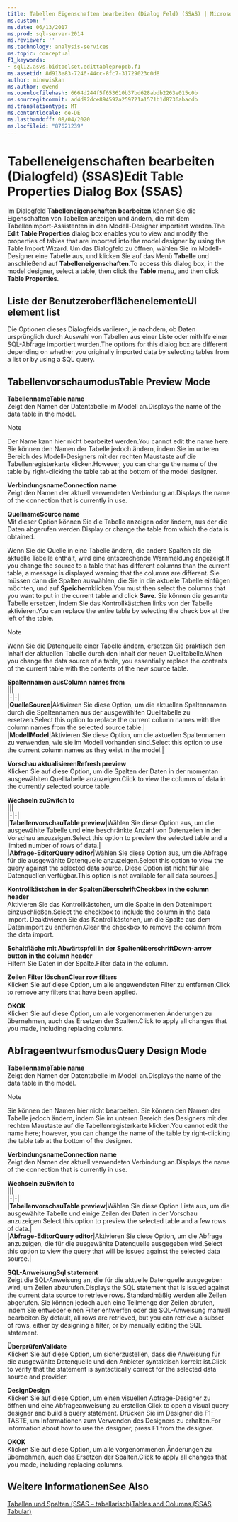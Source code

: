 ```yaml
---
title: Tabellen Eigenschaften bearbeiten (Dialog Feld) (SSAS) | Microsoft-Dokumentation
ms.custom: ''
ms.date: 06/13/2017
ms.prod: sql-server-2014
ms.reviewer: ''
ms.technology: analysis-services
ms.topic: conceptual
f1_keywords:
- sql12.asvs.bidtoolset.edittablepropdb.f1
ms.assetid: 8d913e83-7246-44cc-8fc7-31729023c0d8
author: minewiskan
ms.author: owend
ms.openlocfilehash: 6664d244f5f653610b37bd628abdb2263e015c0b
ms.sourcegitcommit: ad4d92dce894592a259721a1571b1d8736abacdb
ms.translationtype: MT
ms.contentlocale: de-DE
ms.lasthandoff: 08/04/2020
ms.locfileid: "87621239"
---
```

# <a name="edit-table-properties-dialog-box-ssas"></a><span data-ttu-id="27b8b-102">Tabelleneigenschaften bearbeiten (Dialogfeld) (SSAS)</span><span class="sxs-lookup"><span data-stu-id="27b8b-102">Edit Table Properties Dialog Box (SSAS)</span></span>
  <span data-ttu-id="27b8b-103">Im Dialogfeld **Tabelleneigenschaften bearbeiten** können Sie die Eigenschaften von Tabellen anzeigen und ändern, die mit dem Tabellenimport-Assistenten in den Modell-Designer importiert werden.</span><span class="sxs-lookup"><span data-stu-id="27b8b-103">The **Edit Table Properties** dialog box enables you to view and modify the properties of tables that are imported into the model designer by using the Table Import Wizard.</span></span> <span data-ttu-id="27b8b-104">Um das Dialogfeld zu öffnen, wählen Sie im Modell-Designer eine Tabelle aus, und klicken Sie auf das Menü **Tabelle** und anschließend auf **Tabelleneigenschaften**.</span><span class="sxs-lookup"><span data-stu-id="27b8b-104">To access this dialog box, in the model designer, select a table, then click the **Table** menu, and then click **Table Properties**.</span></span>  
  
## <a name="ui-element-list"></a><span data-ttu-id="27b8b-105">Liste der Benutzeroberflächenelemente</span><span class="sxs-lookup"><span data-stu-id="27b8b-105">UI element list</span></span>  
 <span data-ttu-id="27b8b-106">Die Optionen dieses Dialogfelds variieren, je nachdem, ob Daten ursprünglich durch Auswahl von Tabellen aus einer Liste oder mithilfe einer SQL-Abfrage importiert wurden.</span><span class="sxs-lookup"><span data-stu-id="27b8b-106">The options for this dialog box are different depending on whether you originally imported data by selecting tables from a list or by using a SQL query.</span></span>  
  
## <a name="table-preview-mode"></a><span data-ttu-id="27b8b-107">Tabellenvorschaumodus</span><span class="sxs-lookup"><span data-stu-id="27b8b-107">Table Preview Mode</span></span>  
 <span data-ttu-id="27b8b-108">**Tabellenname**</span><span class="sxs-lookup"><span data-stu-id="27b8b-108">**Table name**</span></span>  
 <span data-ttu-id="27b8b-109">Zeigt den Namen der Datentabelle im Modell an.</span><span class="sxs-lookup"><span data-stu-id="27b8b-109">Displays the name of the data table in the model.</span></span>  
  
> [!NOTE]  
>  <span data-ttu-id="27b8b-110">Der Name kann hier nicht bearbeitet werden.</span><span class="sxs-lookup"><span data-stu-id="27b8b-110">You cannot edit the name here.</span></span> <span data-ttu-id="27b8b-111">Sie können den Namen der Tabelle jedoch ändern, indem Sie im unteren Bereich des Modell-Designers mit der rechten Maustaste auf die Tabellenregisterkarte klicken.</span><span class="sxs-lookup"><span data-stu-id="27b8b-111">However, you can change the name of the table by right-clicking the table tab at the bottom of the model designer.</span></span>  
  
 <span data-ttu-id="27b8b-112">**Verbindungsname**</span><span class="sxs-lookup"><span data-stu-id="27b8b-112">**Connection name**</span></span>  
 <span data-ttu-id="27b8b-113">Zeigt den Namen der aktuell verwendeten Verbindung an.</span><span class="sxs-lookup"><span data-stu-id="27b8b-113">Displays the name of the connection that is currently in use.</span></span>  
  
 <span data-ttu-id="27b8b-114">**Quellname**</span><span class="sxs-lookup"><span data-stu-id="27b8b-114">**Source name**</span></span>  
 <span data-ttu-id="27b8b-115">Mit dieser Option können Sie die Tabelle anzeigen oder ändern, aus der die Daten abgerufen werden.</span><span class="sxs-lookup"><span data-stu-id="27b8b-115">Display or change the table from which the data is obtained.</span></span>  
  
 <span data-ttu-id="27b8b-116">Wenn Sie die Quelle in eine Tabelle ändern, die andere Spalten als die aktuelle Tabelle enthält, wird eine entsprechende Warnmeldung angezeigt.</span><span class="sxs-lookup"><span data-stu-id="27b8b-116">If you change the source to a table that has different columns than the current table, a message is displayed warning that the columns are different.</span></span> <span data-ttu-id="27b8b-117">Sie müssen dann die Spalten auswählen, die Sie in die aktuelle Tabelle einfügen möchten, und auf **Speichern**klicken.</span><span class="sxs-lookup"><span data-stu-id="27b8b-117">You must then select the columns that you want to put in the current table and click **Save**.</span></span> <span data-ttu-id="27b8b-118">Sie können die gesamte Tabelle ersetzen, indem Sie das Kontrollkästchen links von der Tabelle aktivieren.</span><span class="sxs-lookup"><span data-stu-id="27b8b-118">You can replace the entire table by selecting the check box at the left of the table.</span></span>  
  
> [!NOTE]  
>  <span data-ttu-id="27b8b-119">Wenn Sie die Datenquelle einer Tabelle ändern, ersetzen Sie praktisch den Inhalt der aktuellen Tabelle durch den Inhalt der neuen Quelltabelle.</span><span class="sxs-lookup"><span data-stu-id="27b8b-119">When you change the data source of a table, you essentially replace the contents of the current table with the contents of the new source table.</span></span>  
  
 <span data-ttu-id="27b8b-120">**Spaltennamen aus**</span><span class="sxs-lookup"><span data-stu-id="27b8b-120">**Column names from**</span></span>  
 |||  
|-|-|  
|<span data-ttu-id="27b8b-121">**Quelle**</span><span class="sxs-lookup"><span data-stu-id="27b8b-121">**Source**</span></span>|<span data-ttu-id="27b8b-122">Aktivieren Sie diese Option, um die aktuellen Spaltennamen durch die Spaltennamen aus der ausgewählten Quelltabelle zu ersetzen.</span><span class="sxs-lookup"><span data-stu-id="27b8b-122">Select this option to replace the current column names with the column names from the selected source table.</span></span>|  
|<span data-ttu-id="27b8b-123">**Modell**</span><span class="sxs-lookup"><span data-stu-id="27b8b-123">**Model**</span></span>|<span data-ttu-id="27b8b-124">Aktivieren Sie diese Option, um die aktuellen Spaltennamen zu verwenden, wie sie im Modell vorhanden sind.</span><span class="sxs-lookup"><span data-stu-id="27b8b-124">Select this option to use the current column names as they exist in the model.</span></span>|  
  
 <span data-ttu-id="27b8b-125">**Vorschau aktualisieren**</span><span class="sxs-lookup"><span data-stu-id="27b8b-125">**Refresh preview**</span></span>  
 <span data-ttu-id="27b8b-126">Klicken Sie auf diese Option, um die Spalten der Daten in der momentan ausgewählten Quelltabelle anzuzeigen.</span><span class="sxs-lookup"><span data-stu-id="27b8b-126">Click to view the columns of data in the currently selected source table.</span></span>  
  
 <span data-ttu-id="27b8b-127">**Wechseln zu**</span><span class="sxs-lookup"><span data-stu-id="27b8b-127">**Switch to**</span></span>  
 |||  
|-|-|  
|<span data-ttu-id="27b8b-128">**Tabellenvorschau**</span><span class="sxs-lookup"><span data-stu-id="27b8b-128">**Table preview**</span></span>|<span data-ttu-id="27b8b-129">Wählen Sie diese Option aus, um die ausgewählte Tabelle und eine beschränkte Anzahl von Datenzeilen in der Vorschau anzuzeigen.</span><span class="sxs-lookup"><span data-stu-id="27b8b-129">Select this option to preview the selected table and a limited number of rows of data.</span></span>|  
|<span data-ttu-id="27b8b-130">**Abfrage-Editor**</span><span class="sxs-lookup"><span data-stu-id="27b8b-130">**Query editor**</span></span>|<span data-ttu-id="27b8b-131">Wählen Sie diese Option aus, um die Abfrage für die ausgewählte Datenquelle anzuzeigen.</span><span class="sxs-lookup"><span data-stu-id="27b8b-131">Select this option to view the query against the selected data source.</span></span> <span data-ttu-id="27b8b-132">Diese Option ist nicht für alle Datenquellen verfügbar.</span><span class="sxs-lookup"><span data-stu-id="27b8b-132">This option is not available for all data sources.</span></span>|  
  
 <span data-ttu-id="27b8b-133">**Kontrollkästchen in der Spaltenüberschrift**</span><span class="sxs-lookup"><span data-stu-id="27b8b-133">**Checkbox in the column header**</span></span>  
 <span data-ttu-id="27b8b-134">Aktivieren Sie das Kontrollkästchen, um die Spalte in den Datenimport einzuschließen.</span><span class="sxs-lookup"><span data-stu-id="27b8b-134">Select the checkbox to include the column in the data import.</span></span> <span data-ttu-id="27b8b-135">Deaktivieren Sie das Kontrollkästchen, um die Spalte aus dem Datenimport zu entfernen.</span><span class="sxs-lookup"><span data-stu-id="27b8b-135">Clear the checkbox to remove the column from the data import.</span></span>  
  
 <span data-ttu-id="27b8b-136">**Schaltfläche mit Abwärtspfeil in der Spaltenüberschrift**</span><span class="sxs-lookup"><span data-stu-id="27b8b-136">**Down-arrow button in the column header**</span></span>  
 <span data-ttu-id="27b8b-137">Filtern Sie Daten in der Spalte.</span><span class="sxs-lookup"><span data-stu-id="27b8b-137">Filter data in the column.</span></span>  
  
 <span data-ttu-id="27b8b-138">**Zeilen Filter löschen**</span><span class="sxs-lookup"><span data-stu-id="27b8b-138">**Clear row filters**</span></span>  
 <span data-ttu-id="27b8b-139">Klicken Sie auf diese Option, um alle angewendeten Filter zu entfernen.</span><span class="sxs-lookup"><span data-stu-id="27b8b-139">Click to remove any filters that have been applied.</span></span>  
  
 <span data-ttu-id="27b8b-140">**OK**</span><span class="sxs-lookup"><span data-stu-id="27b8b-140">**OK**</span></span>  
 <span data-ttu-id="27b8b-141">Klicken Sie auf diese Option, um alle vorgenommenen Änderungen zu übernehmen, auch das Ersetzen der Spalten.</span><span class="sxs-lookup"><span data-stu-id="27b8b-141">Click to apply all changes that you made, including replacing columns.</span></span>  
  
## <a name="query-design-mode"></a><span data-ttu-id="27b8b-142">Abfrageentwurfsmodus</span><span class="sxs-lookup"><span data-stu-id="27b8b-142">Query Design Mode</span></span>  
 <span data-ttu-id="27b8b-143">**Tabellenname**</span><span class="sxs-lookup"><span data-stu-id="27b8b-143">**Table name**</span></span>  
 <span data-ttu-id="27b8b-144">Zeigt den Namen der Datentabelle im Modell an.</span><span class="sxs-lookup"><span data-stu-id="27b8b-144">Displays the name of the data table in the model.</span></span>  
  
> [!NOTE]  
>  <span data-ttu-id="27b8b-145">Sie können den Namen hier nicht bearbeiten. Sie können den Namen der Tabelle jedoch ändern, indem Sie im unteren Bereich des Designers mit der rechten Maustaste auf die Tabellenregisterkarte klicken.</span><span class="sxs-lookup"><span data-stu-id="27b8b-145">You cannot edit the name here; however, you can change the name of the table by right-clicking the table tab at the bottom of the designer.</span></span>  
  
 <span data-ttu-id="27b8b-146">**Verbindungsname**</span><span class="sxs-lookup"><span data-stu-id="27b8b-146">**Connection name**</span></span>  
 <span data-ttu-id="27b8b-147">Zeigt den Namen der aktuell verwendeten Verbindung an.</span><span class="sxs-lookup"><span data-stu-id="27b8b-147">Displays the name of the connection that is currently in use.</span></span>  
  
 <span data-ttu-id="27b8b-148">**Wechseln zu**</span><span class="sxs-lookup"><span data-stu-id="27b8b-148">**Switch to**</span></span>  
 |||  
|-|-|  
|<span data-ttu-id="27b8b-149">**Tabellenvorschau**</span><span class="sxs-lookup"><span data-stu-id="27b8b-149">**Table preview**</span></span>|<span data-ttu-id="27b8b-150">Wählen Sie diese Option Liste aus, um die ausgewählte Tabelle und einige Zeilen der Daten in der Vorschau anzuzeigen.</span><span class="sxs-lookup"><span data-stu-id="27b8b-150">Select this option to preview the selected table and a few rows of data.</span></span>|  
|<span data-ttu-id="27b8b-151">**Abfrage-Editor**</span><span class="sxs-lookup"><span data-stu-id="27b8b-151">**Query editor**</span></span>|<span data-ttu-id="27b8b-152">Aktivieren Sie diese Option, um die Abfrage anzuzeigen, die für die ausgewählte Datenquelle ausgegeben wird.</span><span class="sxs-lookup"><span data-stu-id="27b8b-152">Select this option to view the query that will be issued against the selected data source.</span></span>|  
  
 <span data-ttu-id="27b8b-153">**SQL-Anweisung**</span><span class="sxs-lookup"><span data-stu-id="27b8b-153">**Sql statement**</span></span>  
 <span data-ttu-id="27b8b-154">Zeigt die SQL-Anweisung an, die für die aktuelle Datenquelle ausgegeben wird, um Zeilen abzurufen.</span><span class="sxs-lookup"><span data-stu-id="27b8b-154">Displays the SQL statement that is issued against the current data source to retrieve rows.</span></span> <span data-ttu-id="27b8b-155">Standardmäßig werden alle Zeilen abgerufen. Sie können jedoch auch eine Teilmenge der Zeilen abrufen, indem Sie entweder einen Filter entwerfen oder die SQL-Anweisung manuell bearbeiten.</span><span class="sxs-lookup"><span data-stu-id="27b8b-155">By default, all rows are retrieved, but you can retrieve a subset of rows, either by designing a filter, or by manually editing the SQL statement.</span></span>  
  
 <span data-ttu-id="27b8b-156">**Überprüfen**</span><span class="sxs-lookup"><span data-stu-id="27b8b-156">**Validate**</span></span>  
 <span data-ttu-id="27b8b-157">Klicken Sie auf diese Option, um sicherzustellen, dass die Anweisung für die ausgewählte Datenquelle und den Anbieter syntaktisch korrekt ist.</span><span class="sxs-lookup"><span data-stu-id="27b8b-157">Click to verify that the statement is syntactically correct for the selected data source and provider.</span></span>  
  
 <span data-ttu-id="27b8b-158">**Design**</span><span class="sxs-lookup"><span data-stu-id="27b8b-158">**Design**</span></span>  
 <span data-ttu-id="27b8b-159">Klicken Sie auf diese Option, um einen visuellen Abfrage-Designer zu öffnen und eine Abfrageanweisung zu erstellen.</span><span class="sxs-lookup"><span data-stu-id="27b8b-159">Click to open a visual query designer and build a query statement.</span></span> <span data-ttu-id="27b8b-160">Drücken Sie im Designer die F1-TASTE, um Informationen zum Verwenden des Designers zu erhalten.</span><span class="sxs-lookup"><span data-stu-id="27b8b-160">For information about how to use the designer, press F1 from the designer.</span></span>  
  
 <span data-ttu-id="27b8b-161">**OK**</span><span class="sxs-lookup"><span data-stu-id="27b8b-161">**OK**</span></span>  
 <span data-ttu-id="27b8b-162">Klicken Sie auf diese Option, um alle vorgenommenen Änderungen zu übernehmen, auch das Ersetzen der Spalten.</span><span class="sxs-lookup"><span data-stu-id="27b8b-162">Click to apply all changes that you made, including replacing columns.</span></span>  
  
## <a name="see-also"></a><span data-ttu-id="27b8b-163">Weitere Informationen</span><span class="sxs-lookup"><span data-stu-id="27b8b-163">See Also</span></span>  
 [<span data-ttu-id="27b8b-164">Tabellen und Spalten &#40;SSAS – tabellarisch&#41;</span><span class="sxs-lookup"><span data-stu-id="27b8b-164">Tables and Columns &#40;SSAS Tabular&#41;</span></span>](tabular-models/tables-and-columns-ssas-tabular.md)  
  
  
